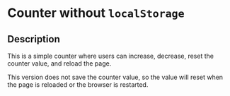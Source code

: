 # Counter without `localStorage`

## Description

This is a simple counter where users can increase, decrease, reset the counter value, and reload the page.

This version does not save the counter value, so the value will reset when the page is reloaded or the browser is restarted.
